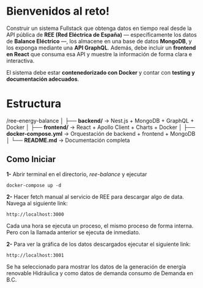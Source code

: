 # Bienvenidos al reto!

Construir un sistema Fullstack que obtenga datos en tiempo real desde la API pública de **REE (Red Eléctrica de España)** — específicamente los datos de **Balance Eléctrico** —, los almacene en una base de datos **MongoDB**, y los exponga mediante una **API GraphQL**. Además, debe incluir un **frontend en React** que consuma esa API y muestre la información de forma clara e interactiva.

El sistema debe estar **contenedorizado con Docker** y contar con **testing y documentación adecuados**.

# Estructura

/ree-energy-balance
│
├── **backend/**            -> Nest.js + MongoDB + GraphQL + Docker
│
├── **frontend/**           -> React + Apollo Client + Charts + Docker
│
├── **docker-compose.yml**  -> Orquestación de backend + frontend + MongoDB
│
└── **README.md**           -> Documentación completa


## Como Iniciar

**1-** Abrir terminal en el directorio, *ree-balance* y ejecutar
```
docker-compose up -d
```
**2-** Hacer fetch manual al servicio de REE para descargar algo de data. Navega al siguiente link: 
```
http://localhost:3000
```
Cada una hora se ejecuta un proceso, el mismo proceso de forma interna. Pero con la llamada anterior se ejecuta de inmediato.

**2-** Para ver la gráfica de los datos descargados ejecutar el siguiente link:
```
http://localhost:3001
```
Se ha seleccionado para mostrar los datos de la generación de energía renovable Hidráulica y como datos de demanda consumo de Demanda en B.C.
